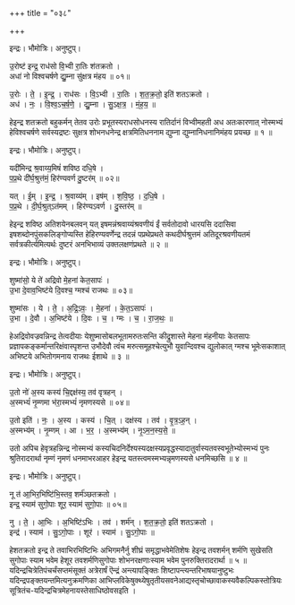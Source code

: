 +++
title = "०३८"

+++


इन्द्रः। भौमोत्रिः। अनुष्टुप्।

उ॒रोष्ट॑ इन्द्र॒ राध॑सो वि॒भ्वी रा॒तिः श॑तक्रतो ।  
अधा॑ नो विश्वचर्षणे द्यु॒म्ना सु॑क्षत्र मंहय ॥ ०१॥

उ॒रोः । ते॒ । इ॒न्द्र॒ । राध॑सः । वि॒ऽभ्वी । रा॒तिः । श॒त॒क्र॒तो॒ इति॑ शतऽक्रतो ।  
अध॑ । नः॒ । वि॒श्व॒ऽच॒र्ष॒णे॒ । द्यु॒म्ना । सु॒ऽक्ष॒त्र॒ । मं॒ह॒य॒ ॥

हेइन्द्र शतक्रतो बहुकर्मन् तेतव उरोः प्रभूतस्यराधसोधनस्य रातिर्दानं विभ्वीमहती अध अतःकारणात् नोस्मभ्यं हेविश्वचर्षणे सर्वस्यद्रष्टः सुक्षत्र शोभनधनेन्द्र क्षत्रमितिधननाम द्युम्ना द्युम्नानिधनानिमंहय प्रयच्छ ॥ १ ॥

इन्द्रः। भौमोत्रिः। अनुष्टुप्।

यदी॑मिन्द्र श्र॒वाय्य॒मिषं॑ शविष्ठ दधि॒षे ।  
प॒प्र॒थे दी॑र्घ॒श्रुत्त॑मं॒ हिर॑ण्यवर्ण दु॒ष्टर॑म् ॥ ०२॥

यत् । ई॒म् । इ॒न्द्र॒ । श्र॒वाय्य॑म् । इष॑म् । श॒वि॒ष्ठ॒ । द॒धि॒षे ।  
प॒प्र॒थे । दी॒र्घ॒श्रुत्ऽत॑मम् । हिर॑ण्यऽवर्ण । दु॒स्तर॑म् ॥

हेइन्द्र शविष्ठ अतिशयेनबलवन् यत् इषमन्नंश्रवाय्यंश्रवणीयं ईं सर्वतोदावो धारयसि ददासिवा इषशब्दोनपुंसकलिङ्गोप्यस्ति हेहिरण्यवर्णेन्द्र तदन्नं पप्रथेप्रथते कथदीर्घश्रुत्तमं अतिदूरश्रवणीयतमं सर्वत्रकीर्त्यमित्यर्थः दुष्टरं अनभिभाव्यं उक्तलक्षणंप्रथते ॥ २ ॥

इन्द्रः। भौमोत्रिः। अनुष्टुप्।

शुष्मा॑सो॒ ये ते॑ अद्रिवो मे॒हना॑ केत॒सापः॑ ।  
उ॒भा दे॒वाव॒भिष्ट॑ये दि॒वश्च॒ ग्मश्च॑ राजथः ॥ ०३॥

शुष्मा॑सः । ये । ते॒ । अ॒द्रि॒ऽवः॒ । मे॒हना॑ । के॒त॒ऽसापः॑ ।  
उ॒भा । दे॒वौ । अ॒भिष्ट॑ये । दि॒वः । च॒ । ग्मः । च॒ । रा॒ज॒थः॒ ॥

हेअद्रिवोवज्रवन्निन्द्र तेत्वदीयाः येशुष्मासोबलभूतामरुतःसन्ति कीद्रुशास्ते मेहना मंहनीयाः केतसापः प्रज्ञापकङ्कर्मान्तरिक्षंवास्पृशन्त उभौदेवौ त्वंच मरुत्समूहश्चेत्युभौ युवान्दिवश्च द्युलोकात् ग्मश्च भूमेःसकाशात् अभिष्टये अभितोगमनाय राजथः ईशाथे ॥ ३ ॥

इन्द्रः। भौमोत्रिः। अनुष्टुप्।

उ॒तो नो॑ अ॒स्य कस्य॑ चि॒द्दक्ष॑स्य॒ तव॑ वृत्रहन् ।  
अ॒स्मभ्यं॑ नृ॒म्णमा भ॑रा॒स्मभ्यं॑ नृमणस्यसे ॥ ०४॥

उ॒तो इति॑ । नः॒ । अ॒स्य । कस्य॑ । चि॒त् । दक्ष॑स्य । तव॑ । वृ॒त्र॒ऽह॒न् ।  
अ॒स्मभ्य॑म् । नृ॒म्णम् । आ । भ॒र॒ । अ॒स्मभ्य॑म् । नृ॒ऽम॒न॒स्य॒से॒ ॥

उतो अपिच हेवृत्रहन्निन्द्र नोस्मभ्यं कस्यचिदनिर्देश्यस्यदक्षस्यप्रवृद्धस्यादातुर्वास्यतवस्वभूतेभ्योस्मभ्यं पुनः श्रुतिरादरार्था नृम्णं नृमणं धनमाभरआहर हेइन्द्र यतस्त्वमस्मभ्यन्नृमणस्यसे धनमिच्छसि ॥ ४ ॥

इन्द्रः। भौमोत्रिः। अनुष्टुप्।

नू त॑ आ॒भिर॒भिष्टि॑भि॒स्तव॒ शर्म॑ञ्छतक्रतो ।  
इन्द्र॒ स्याम॑ सुगो॒पाः शूर॒ स्याम॑ सुगो॒पाः ॥ ०५॥

नु । ते॒ । आ॒भिः । अ॒भिष्टि॑ऽभिः । तव॑ । शर्म॑न् । श॒त॒क्र॒तो॒ इति॑ शतऽक्रतो ।  
इन्द्र॑ । स्याम॑ । सु॒ऽगो॒पाः । शूर॑ । स्याम॑ । सु॒ऽगो॒पाः ॥

हेशतक्रतो इन्द्र ते तवाभिरभिष्टिभिः अभिगमनैर्नु शीघ्रं समृद्धाभवेमेतिशेषः हेइन्द्र तवशर्मन् शर्मणि सुखेसति सुगोपाः स्याम भवेम हेशूर तवशर्मणिसुगोपाः शोभनरक्षणाःस्याम भवेम पुनरुक्तिरादरार्था ॥ ५ ॥यदिन्द्रचित्रेतिपंचर्चंसप्तमंसूक्तं अत्रेरार्षं ऎन्द्रं अन्त्यापङ्क्तिः शिष्टापन्त्यन्तरिभाषयानुष्टुभः यदिन्द्रपङ्क्तयन्तमित्यनुक्रमणिका आभिप्लविकेषुक्थ्येषुतृतीयसवनेआद्यस्तृचोच्छावाकस्यवैकल्पिकस्तोत्रियः सूत्रितंच-यदिन्द्रचित्रमेहनायस्तेसाधिष्ठोवसइति ।